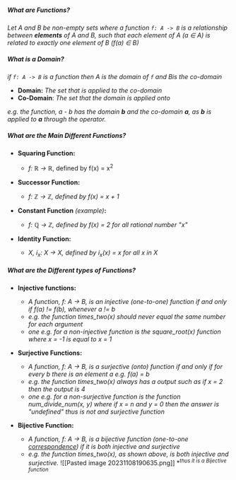 
##### What are Functions?
*Let A and B be non-empty sets where a function ```f: A -> B``` is a relationship between **elements** of A and B, such that each element of A (a ∈ A) is related to exactly one element of B (f(a) ∈ B)*


##### What is a Domain?
*if ```f: A -> B``` is a function then A is the domain of ```f``` and Bis the co-domain*

- **Domain:** *The set that is applied to the co-domain*
- **Co-Domain**: *The set that the domain is applied onto*

*e.g. the function, a - b has the domain **b** and the co-domain **a**, as **b** is applied to **a** through the operator.*


##### What are the Main Different Functions?

- **Squaring Function:**
	- *f: ℝ -> ℝ*, defined by f(x) = x<sup>2</sup>

- **Successor Function:**
	- *f: ℤ -> ℤ, defined by f(x) = x + 1*

- **Constant Function** *(example)***:**
	- *f: ℚ -> ℤ, defined by f(x) = 2 for all rational number "x"*

- **Identity Function:**
	- *X, i<sub>x</sub>: X -> X, defined by i<sub>x</sub>(x) = x for all x in X*


##### What are the Different types of Functions?

- **Injective functions:**
	- *A function, f: A -> B, is an injective (one-to-one) function if and only if f(a) != f(b), whenever a != b*
	- *e.g. the function times_two(x) should never equal the same number for each argument*
	- *one e.g. for a non-injective function is the square_root(x) function where x = -1 is equal to x = 1*

- **Surjective Functions:**
	- *A function, f: A -> B, is a surjective (onto) function if and only if for every b there is an element a e.g. f(a) = b*
	- *e.g. the function times_two(x) always has a output such as if x = 2 then the output is 4*
	- *one e.g. for a non-surjective function is the function num_divide_num(x, y) where if x = n and y = 0 then the answer is "undefined" thus is not and surjective function*

- **Bijective Function:**
	- *A function, f: A -> B, is a bijective function (one-to-one <u><em>correspondence</em></u>) if it is both injective and surjective*
	- *e.g. the function times_two(x), as shown above, is both injective and surjective.*
		![[Pasted image 20231108190635.png]]
		*<sup><em>thus it is a Bijective function</em></sup>


 